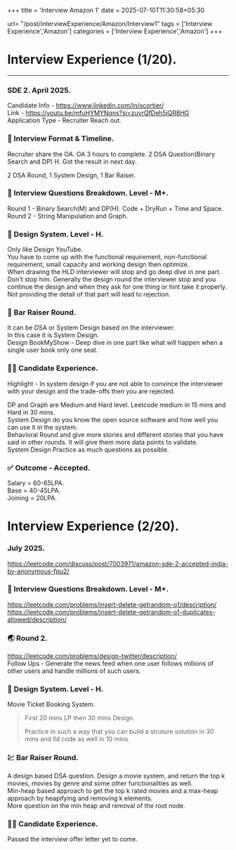 +++
title = 'Interview Amazon 1'
date = 2025-07-10T11:30:58+05:30

url= "/post/interviewExperience/Amazon/Interview1"
tags = ['Interview Experience','Amazon']
categories = ['Interview Experience','Amazon']
+++

# Interview Experience (1/20).
---
### SDE 2. April 2025.
Candidate Info - https://www.linkedin.com/in/scortier/  
Link - https://youtu.be/mfuHYMYNqns?si=zuvrQfDeh5jQR8HG  
Application Type - Recruiter Reach out.

### **📅 Interview Format & Timeline.**
Recruiter share the OA. OA 3 hours to complete. 2 DSA Question(Binary Search and DP) H. Got the result in next day.

2 DSA Round, 1 System Design, 1 Bar Raiser.
### **🧠 Interview Questions Breakdown. Level - M+.**
Round 1 - Binary Search(M) and DP(H). Code + DryRun + Time and Space.  
Round 2 - String Manipulation and Graph.
### **💎 Design System. Level - H.**
Only like Design YouTube.  
You have to come up with the functional requirement, non-functional requirement, small capacity and working design then optimize.  
When drawing the HLD interviewer will stop and go deep dive in one part. Don't stop him. Generally the design round the interviewer stop and you continue the design and when they ask for one thing or hint take it properly. Not providing the detail of that part will lead to rejection.
### **📶 Bar Raiser Round.**
It can be DSA or System Design based on the interviewer.  
In this case it is System Design.  
Design BookMyShow - Deep dive in one part like what will happen when a single user book only one seat.
### **🙋‍♂️ Candidate Experience.**
Highlight - In system design if you are not able to convince the interviewer with your design and the trade-offs then you are rejected.

DP and Graph are Medium and Hard level. Leetcode medium in 15 mins and Hard in 30 mins.  
System Design do you know the open source software and how well you can use it in the system.  
Behavioral Round and give more stories and different stories that you have said in other rounds. It will give them more data points to validate.  
System Design Practice as much questions as possible.
### **✅ Outcome - Accepted.**
Salary = 60-65LPA.  
Base = 40-45LPA.  
Joining = 20LPA.


# Interview Experience (2/20).
### July 2025.
https://leetcode.com/discuss/post/7003971/amazon-sde-2-accepted-india-by-anonymous-fpu2/
### **🧠 Interview Questions Breakdown. Level - M+.** 

https://leetcode.com/problems/insert-delete-getrandom-o1/description/  
https://leetcode.com/problems/insert-delete-getrandom-o1-duplicates-allowed/description/
### **🌏 Round 2.**  
https://leetcode.com/problems/design-twitter/description/   
Follow Ups - Generate the news feed when one user follows millions of other users and handle millions of such users.
### **💎 Design System. Level - H.**  
Movie Ticket Booking System.  

> First 20 mins LP then 30 mins Design. 
>
> Practice in such a way that you can build a struture solution in 30 mins and lld code as well in 10 mins.

### **💹 Bar Raiser Round.**
A design based DSA question. Design a movie system, and return the top k movies, movies by genre and some other functionalities as well.  
Min-heap based approach to get the top k rated movies and a max-heap approach by heapifying and removing k elements.  
More question on the min heap and removal of the root node.
### **🙋‍♂️ Candidate Experience.**
Passed the interview offer letter yet to come.
